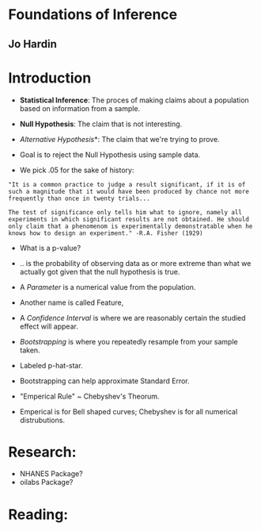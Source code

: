 # Foundations of Inference
## Jo Hardin

# Introduction
- **Statistical Inference**: The proces of making claims about a population based on information from a sample.
- **Null Hypothesis**: The claim that is not interesting.
- *Alternative Hypothesis**: The claim that we're trying to prove.
- Goal is to reject the Null Hypothesis using sample data.

- We pick .05 for the sake of history:
```
"It is a common practice to judge a result significant, if it is of such a magnitude that it would have been produced by chance not more frequently than once in twenty trials...

The test of significance only tells him what to ignore, namely all experiments in which significant results are not obtained. He should only claim that a phenomenom is experimentally demonstratable when he knows how to design an experiment." -R.A. Fisher (1929)
```

- What is a p-value?
- .. is the probability of observing data as or more extreme than what we actually got given that the null hypothesis is true.

- A *Parameter* is a numerical value from the population.
- Another name is called Feature,
- A *Confidence Interval* is where we are reasonably certain the studied effect will appear.

- *Bootstrapping* is where you repeatedly resample from your sample taken.
- Labeled p-hat-star.
- Bootstrapping can help approximate Standard Error.

- "Emperical Rule" ~ Chebyshev's Theorum.
- Emperical is for Bell shaped curves; Chebyshev is for all numerical distrubutions.


# Research:
- NHANES Package?
- oilabs Package?

# Reading:
